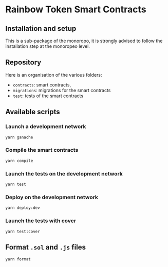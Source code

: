 # Rainbow Token Smart Contracts

## Installation and setup

This is a sub-package of the monoropo, it is strongly advised to follow the installation step at the monoropeo level.

## Repository

Here is an organisation of the various folders:

- `contracts`: smart contracts,
- `migrations`: migrations for the smart contracts
- `test`: tests of the smart contracts

## Available scripts

### Launch a development network

```
yarn ganache
```

### Compile the smart contracts

```
yarn compile
```

### Launch the tests on the development network

```
yarn test
```

### Deploy on the development network

```
yarn deploy:dev
```

### Launch the tests with cover

```
yarn test:cover
```

## Format `.sol` and `.js` files

```
yarn format
```
